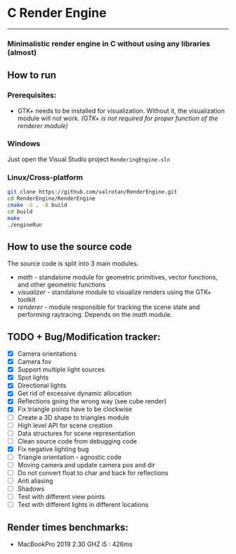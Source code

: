 # C Render Engine
---

### Minimalistic render engine in C without using any libraries (almost)

## How to run
### Prerequisites:
- GTK+ needs to be installed for visualization. Without it, the visualization module will not work.
*(GTK+ is not required for proper function of the renderer module)*
### Windows
Just open the Visual Studio project `RenderingEngine.sln`

### Linux/Cross-platform
```bash
git clone https://github.com/valrotan/RenderEngine.git
cd RenderEngine/RenderEngine
cmake -S . -B build
cd build
make
./engineRun
```

## How to use the source code
The source code is split into 3 main modules.
- *math* - standalone module for geometric primitives, vector functions, and other geometric functions
- *visualizer* - standalone module to visualize renders using the GTK+ toolkit
- *renderer* - module responsible for tracking the scene state and performing raytracing. Depends on the *math* module.


## TODO + Bug/Modification tracker:
- [x] Camera orientations
- [x] Camera fov
- [x] Support multiple light sources
- [x] Spot lights
- [x] Directional lights
- [x] Get rid of excessive dynamic allocation
- [x] Reflections going the wrong way (see cube render)
- [x] Fix triangle points have to be clockwise
- [ ] Create a 3D shape to triangles module
- [ ] High level API for scene creation
- [ ] Data structures for scene representation
- [ ] Clean source code from debugging code
- [x] Fix negative lighting bug
- [ ] Triangle orientation - agnostic code
- [ ] Moving camera and update camera pos and dir
- [ ] Do not convert float to char and back for reflections
- [ ] Anti aliasing
- [ ] Shadows
- [ ] Test with different view points
- [ ] Test with different lights in different locations

## Render times benchmarks:
- MacBookPro 2019 2.30 GHZ i5 : 426ms
